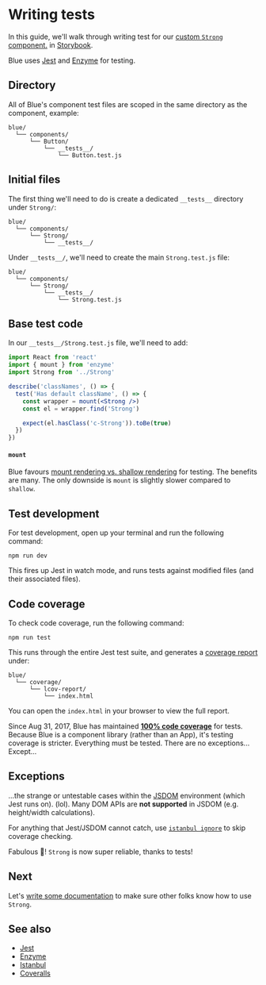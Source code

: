# Writing tests

In this guide, we'll walk through writing test for our [custom `Strong` component.](creating.md) in [Storybook](https://storybook.js.org/).

Blue uses [Jest](https://jestjs.io/) and [Enzyme](https://github.com/airbnb/enzyme) for testing.

## Directory

All of Blue's component test files are scoped in the same directory as the component, example:

```
blue/
  └── components/
      └── Button/
          └── __tests__/
              └── Button.test.js
```

## Initial files

The first thing we'll need to do is create a dedicated `__tests__` directory under `Strong/`:

```
blue/
  └── components/
      └── Strong/
          └── __tests__/
```

Under `__tests__/`, we'll need to create the main `Strong.test.js` file:

```
blue/
  └── components/
      └── Strong/
          └── __tests__/
              └── Strong.test.js
```

## Base test code

In our `__tests__/Strong.test.js` file, we'll need to add:

```jsx
import React from 'react'
import { mount } from 'enzyme'
import Strong from '../Strong'

describe('classNames', () => {
  test('Has default className', () => {
    const wrapper = mount(<Strong />)
    const el = wrapper.find('Strong')

    expect(el.hasClass('c-Strong')).toBe(true)
  })
})
```

#### `mount`

Blue favours [mount rendering vs. shallow rendering](https://blog.kentcdodds.com/why-i-never-use-shallow-rendering-c08851a68bb7) for testing. The benefits are many. The only downside is `mount` is slightly slower compared to `shallow`.

## Test development

For test development, open up your terminal and run the following command:

```
npm run dev
```

This fires up Jest in watch mode, and runs tests against modified files (and their associated files).

## Code coverage

To check code coverage, run the following command:

```
npm run test
```

This runs through the entire Jest test suite, and generates a [coverage report](https://istanbul.js.org/) under:

```
blue/
  └── coverage/
      └── lcov-report/
          └── index.html
```

You can open the `index.html` in your browser to view the full report.

Since Aug 31, 2017, Blue has maintained [**100% code coverage**](https://coveralls.io/github/helpscout/blue?branch=master) for tests. Because Blue is a component library (rather than an App), it's testing coverage is stricter. Everything must be tested. There are no exceptions... Except...

## Exceptions

...the strange or untestable cases within the [JSDOM](https://github.com/jsdom/jsdom) environment (which Jest runs on). (lol). Many DOM APIs are **not supported** in JSDOM (e.g. height/width calculations).

For anything that Jest/JSDOM cannot catch, use [`istanbul ignore`](https://github.com/gotwarlost/istanbul/blob/master/ignoring-code-for-coverage.md) to skip coverage checking.

Fabulous 🤩! `Strong` is now super reliable, thanks to tests!

## Next

Let's [write some documentation](documentation.md) to make sure other folks know how to use `Strong`.

## See also

* [Jest](https://jestjs.io/)
* [Enzyme](https://github.com/airbnb/enzyme)
* [Istanbul](https://istanbul.js.org/)
* [Coveralls](https://coveralls.io/)
